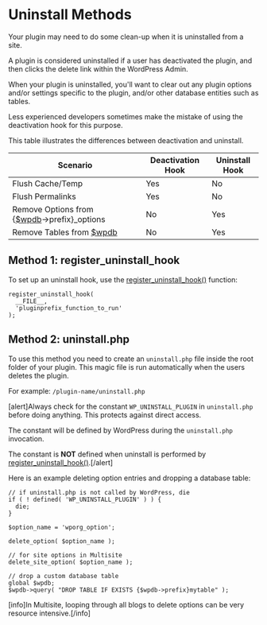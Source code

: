 # Uninstall Methods

Your plugin may need to do some clean-up when it is uninstalled from a site.

A plugin is considered uninstalled if a user has deactivated the plugin, and then clicks the delete link within the WordPress Admin.

When your plugin is uninstalled, you'll want to clear out any plugin options and/or settings specific to the plugin, and/or other database entities such as tables.

Less experienced developers sometimes make the mistake of using the deactivation hook for this purpose.

This table illustrates the differences between deactivation and uninstall.

| Scenario | Deactivation Hook | Uninstall Hook |
| --- | --- | --- |
| Flush Cache/Temp | Yes | No |
| Flush Permalinks | Yes | No |
| Remove Options from {[$wpdb](https://developer.wordpress.org/reference/classes/wpdb/)→prefix}_options | No | Yes |
| Remove Tables from [$wpdb](https://developer.wordpress.org/reference/classes/wpdb/) | No | Yes |

## Method 1: register_uninstall_hook

To set up an uninstall hook, use the [register\_uninstall\_hook()](https://developer.wordpress.org/reference/functions/register_uninstall_hook/) function:

```
register_uninstall_hook(
  __FILE__,
  'pluginprefix_function_to_run'
);
```

## Method 2: uninstall.php

To use this method you need to create an `uninstall.php` file inside the root folder of your plugin. This magic file is run automatically when the users deletes the plugin.

For example: `/plugin-name/uninstall.php`

[alert]Always check for the constant `WP_UNINSTALL_PLUGIN` in `uninstall.php` before doing anything. This protects against direct access.

The constant will be defined by WordPress during the `uninstall.php` invocation.

The constant is **NOT** defined when uninstall is performed by [register\_uninstall\_hook()](https://developer.wordpress.org/reference/functions/register_uninstall_hook/).[/alert]

Here is an example deleting option entries and dropping a database table:

```
// if uninstall.php is not called by WordPress, die
if ( ! defined( 'WP_UNINSTALL_PLUGIN' ) ) {
  die;
}

$option_name = 'wporg_option';

delete_option( $option_name );

// for site options in Multisite
delete_site_option( $option_name );

// drop a custom database table
global $wpdb;
$wpdb->query( "DROP TABLE IF EXISTS {$wpdb->prefix}mytable" );
```

[info]In Multisite, looping through all blogs to delete options can be very resource intensive.[/info]